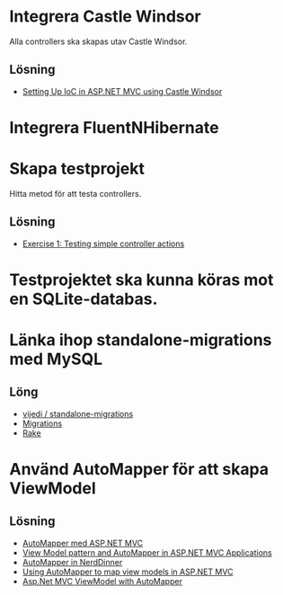 # Integrera Castle Windsor

Alla controllers ska skapas utav Castle Windsor.

## Lösning

* [Setting Up IoC in ASP.NET MVC using Castle Windsor](http://mvcsharp.wordpress.com/2010/01/09/setting-up-ioc-in-asp-net-mvc-using-castle-windsor)

# Integrera FluentNHibernate

# Skapa testprojekt

Hitta metod för att testa controllers.

## Lösning

* [Exercise 1: Testing simple controller actions](http://msdn.microsoft.com/en-us/vs2010trainingcourse_aspnetmvc3testing_topic3)

# Testprojektet ska kunna köras mot en SQLite-databas.

# Länka ihop standalone-migrations med MySQL

## Löng

* [vijedi / standalone-migrations](https://github.com/vijedi/standalone-migrations)
* [Migrations](http://guides.rubyonrails.org/migrations.html)
* [Rake](http://rake.rubyforge.org)

# Använd AutoMapper för att skapa ViewModel

## Lösning

* [AutoMapper med ASP.NET MVC ](http://weblogs.asp.net/mikaelsoderstrom/archive/2010/02/03/automapper-med-asp-net-mvc.aspx)
* [View Model pattern and AutoMapper in ASP.NET MVC Applications](http://weblogs.asp.net/shijuvarghese/archive/2010/02/01/view-model-pattern-and-automapper-in-asp-net-mvc-applications.aspx)
* [AutoMapper in NerdDinner](http://mhinze.com/2009/07/06/automapper-in-nerddinner/)
* [Using AutoMapper to map view models in ASP.NET MVC](http://www.bengtbe.com/blog/post/2009/04/14/Using-AutoMapper-to-map-view-models-in-ASPNET-MVC.aspx)
* [Asp.Net MVC ViewModel with AutoMapper](http://blog.aquabirdconsulting.com/?p=317)
